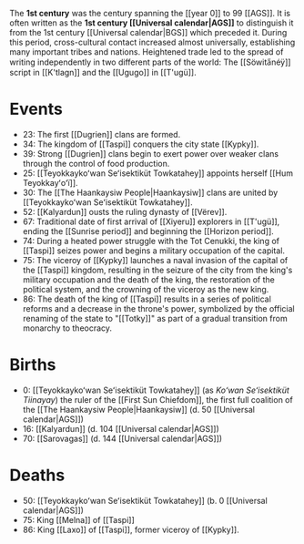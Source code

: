 The **1st century** was the century spanning the [[year 0]] to 99 [[AGS]]. It is often written as the **1st century [[Universal calendar|AGS]]** to distinguish it from the 1st century [[Universal calendar|BGS]] which preceded it. During this period, cross-cultural contact increased almost universally, establishing many important tribes and nations. Heightened trade led to the spread of writing independently in two different parts of the world: The [[Söwita̋néÿ]] script in [[K'tlagn]] and the [[Ugugo]] in [[T'ugü]].
# Events
- 23: The first [[Dugrien]] clans are formed.
- 34: The kingdom of [[Taspi]] conquers the city state [[Kypky]].
- 39: Strong [[Dugrien]] clans begin to exert power over weaker clans through the control of food production.
- 25: [[Teyokkaykoʻwan Seʻisektiküt Towkatahey]] appoints herself [[Hum Teyokkayʻoʻï]].
- 30: The [[The Haankaysiw People|Haankaysiw]] clans are united by [[Teyokkaykoʻwan Seʻisektiküt Towkatahey]].
- 52: [[Kalyardun]] ousts the ruling dynasty of [[Vërev]].
- 67: Traditional date of first arrival of [[Xiyeru]] explorers in [[T'ugü]], ending the [[Sunrise period]] and beginning the [[Horizon period]].
- 74: During a heated power struggle with the Tot Cenukki, the king of [[Taspi]] seizes power and begins a military occupation of the capital.
- 75: The viceroy of [[Kypky]] launches a naval invasion of the capital of the [[Taspi]] kingdom, resulting in the seizure of the city from the king's military occupation and the death of the king, the restoration of the political system, and the crowning of the viceroy as the new king.
- 86: The death of the king of [[Taspi]] results in a series of political reforms and a decrease in the throne's power, symbolized by the official renaming of the state to "[[Totky]]" as part of a gradual transition from monarchy to theocracy.
# Births
- 0: [[Teyokkaykoʻwan Seʻisektiküt Towkatahey]] (as *Koʻwan Seʻisektiküt Tiinayay*) the ruler of the [[First Sun Chiefdom]], the first full coalition of the [[The Haankaysiw People|Haankaysiw]] (d. 50 [[Universal calendar|AGS]])
- 16: [[Kalyardun]] (d. 104 [[Universal calendar|AGS]])
- 70: [[Sarovagas]] (d. 144 [[Universal calendar|AGS]])
# Deaths
- 50: [[Teyokkaykoʻwan Seʻisektiküt Towkatahey]] (b. 0 [[Universal calendar|AGS]])
- 75: King [[Melna]] of [[Taspi]]
- 86: King [[Laxo]] of [[Taspi]], former viceroy of [[Kypky]].